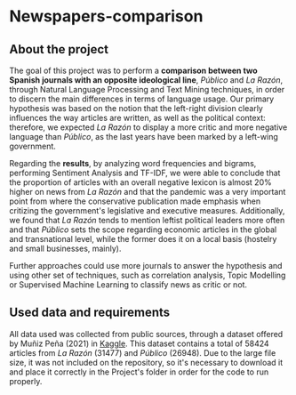 # Newspapers-comparison

## About the project

The goal of this project was to perform a **comparison between two Spanish journals with an opposite ideological line**, _Público_ and _La Razón_, through Natural Language Processing and Text Mining techniques, in order to discern the main differences in terms of language usage. Our primary hypothesis was based on the notion that the left-right division clearly influences the way articles are written, as well as the political context: therefore, we expected _La Razón_ to display a more critic and more negative language than _Público_, as the last years have been marked by a left-wing government.

Regarding the **results**, by analyzing word frequencies and bigrams, performing Sentiment Analysis and TF-IDF, we were able to conclude that the proportion of articles with an overall negative lexicon is almost 20% higher on news from _La Razón_ and that the pandemic was a very important point from where the conservative publication made emphasis when critizing the government's legislative and executive measures. Additionally, we found that _La Razón_ tends to mention leftist political leaders more often and that _Público_ sets the scope regarding economic articles in the global and transnational level, while the former does it on a local basis (hostelry and small businesses, mainly). 

Further approaches could use more journals to answer the hypothesis and using other set of techniques, such as correlation analysis, Topic Modelling or Supervised Machine Learning to classify news as critic or not. 

## Used data and requirements

All data used was collected from public sources, through a dataset offered by Muñiz Peña (2021) in [Kaggle](https://www.kaggle.com/datasets/josemamuiz/noticias-laraznpblico). This dataset contains a total of 58424 articles from _La Razón_ (31477) and _Público_ (26948). Due to the large file size, it was not included on the repository, so it's necessary to download it and place it correctly in the Project's folder in order for the code to run properly. 
